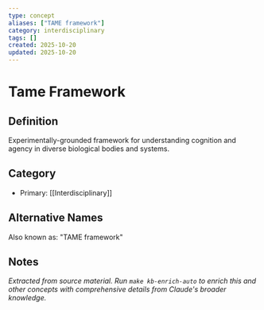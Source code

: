 ```yaml
---
type: concept
aliases: ["TAME framework"]
category: interdisciplinary
tags: []
created: 2025-10-20
updated: 2025-10-20
---
```


# Tame Framework

## Definition

Experimentally-grounded framework for understanding cognition and agency in diverse biological bodies and systems.

## Category

- Primary: [[Interdisciplinary]]

## Alternative Names

Also known as: "TAME framework"

## Notes

*Extracted from source material. Run `make kb-enrich-auto` to enrich this and other concepts with comprehensive details from Claude's broader knowledge.*
